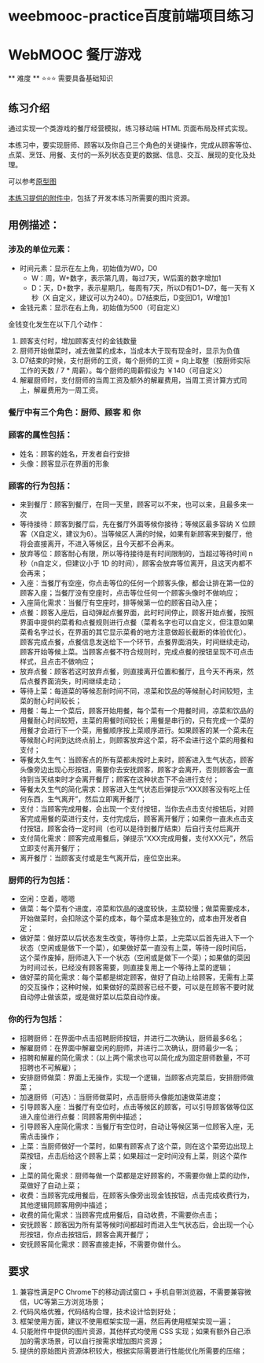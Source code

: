 # weebmooc-practice百度前端项目练习

# WebMOOC 餐厅游戏

** 难度 ** :star::star::star: 需要具备基础知识

## 练习介绍

通过实现一个类游戏的餐厅经营模拟，练习移动端 HTML 页面布局及样式实现。

本练习中，要实现厨师、顾客以及你自己三个角色的关键操作，完成从顾客等位、点菜、烹饪、用餐、支付的一系列状态变更的数据、信息、交互、展现的变化及处理。

可以参考[原型图](./asset/restaurant/restaurant_prototype.png)

[本练习提供的附件中](./asset/restaurant/)，包括了开发本练习所需要的图片资源。

## 用例描述：

### 涉及的单位元素：

- 时间元素：显示在左上角，初始值为W0，D0
    - W：周，W+数字，表示第几周，每过7天，W后面的数字增加1
    - D：天，D+数字，表示星期几，每周有7天，所以D有D1~D7，每一天有 X 秒（X 自定义，建议可以为240）。D7结束后，D变回D1，W增加1
- 金钱元素：显示在右上角，初始值为500（可自定义）

金钱变化发生在以下几个动作：

1. 顾客支付时，增加顾客支付的金钱数量
2. 厨师开始做菜时，减去做菜的成本，当成本大于现有现金时，显示为负值
3. D7结束的时候，支付厨师的工资，每个厨师的工资 = 向上取整（按厨师实际工作的天数 / 7 * 周薪）。每个厨师的周薪假设为 ￥140（可自定义）
4. 解雇厨师时，支付厨师的当周工资及额外的解雇费用，当周工资计算方式同上，解雇费用为一周工资。
	
### 餐厅中有三个角色：厨师、顾客 和 你

### 顾客的属性包括：

- 姓名：顾客的姓名，开发者自行安排
- 头像：顾客显示在界面的形象

### 顾客的行为包括：

- 来到餐厅：顾客到餐厅，在同一天里，顾客可以不来，也可以来，且最多来一次
- 等待接待：顾客到餐厅后，先在餐厅外面等候你接待；等候区最多容纳 X 位顾客（X自定义，建议为6）。当等候区人满的时候，如果有新顾客来到餐厅，他将会直接离开，不进入等候区，且今天都不会再来。
- 放弃等位：顾客耐心有限，所以等待接待是有时间限制的，当超过等待时间 n 秒（n自定义，但建议小于 1D 的时间），顾客会放弃等位离开，且这天内都不会再来；
- 入座：当餐厅有空座，你点击等位的任何一个顾客头像，都会让排在第一位的顾客入座；当餐厅没有空座时，点击等位任何一个顾客头像时不做响应；
- 入座简化需求：当餐厅有空座时，排等候第一位的顾客自动入座；
- 点餐：顾客入座后，自动弹起点餐界面，此时时间停止，顾客开始点餐，按照界面中提供的菜肴和点餐规则进行点餐（菜肴名字也可以自定义，但注意如果菜肴名字过长，在界面的其它显示菜肴的地方注意做超长截断的体验优化）。顾客完成点餐，点餐信息发送给下一个环节，点餐界面消失，时间继续走动，顾客开始等候上菜。当顾客点餐不符合规则时，完成点餐的按钮呈现不可点击样式，且点击不做响应；
- 放弃点餐：顾客若这时放弃点餐，则直接离开位置和餐厅，且今天不再来，然后点餐界面消失，时间继续走动；
- 等待上菜：每道菜的等候忍耐时间不同，凉菜和饮品的等候耐心时间较短，主菜的耐心时间较长；
- 用餐：每上一个菜后，顾客开始用餐，每个菜有一个用餐时间，凉菜和饮品的用餐耐心时间较短，主菜的用餐时间较长；用餐是串行的，只有完成一个菜的用餐才会进行下一个菜，用餐顺序按上菜顺序进行。如果顾客的某一个菜未在等候耐心时间到达终点前上，则顾客放弃这个菜，将不会进行这个菜的用餐和支付；
- 等餐太久生气：当顾客点的所有菜都未按时上来时，顾客进入生气状态，顾客头像旁边出现心形按钮，需要你去安抚顾客，顾客才会离开，否则顾客会一直待到当天结束时才会离开餐厅；顾客在这种状态下不会进行支付；
- 等餐太久生气的简化需求：顾客进入生气状态后弹提示“XXX顾客没有吃上任何东西，生气离开”，然后立即离开餐厅；
- 支付：当顾客完成用餐，会出现一个支付按钮，当你去点击支付按钮后，对顾客完成用餐的菜进行支付，支付完成后，顾客离开餐厅；如果你一直未点击支付按钮，顾客会待一定时间（也可以是待到餐厅结束）后自行支付后离开
- 支付简化需求：顾客完成用餐后，弹提示“XXX完成用餐，支付XXX元”，然后立即支付离开餐厅；
- 离开餐厅：当顾客支付或是生气离开后，座位空出来。
	
### 厨师的行为包括：

- 空闲：空着，嗯嗯
- 做菜：每个菜有个进度，凉菜和饮品的速度较快，主菜较慢；做菜需要成本，开始做菜时，会扣除这个菜的成本，每个菜成本是独立的，成本由开发者自定；
- 做好菜：做好菜以后状态发生改变，等待你上菜，上完菜以后首先进入下一个状态（空闲或是做下一个菜），如果做好菜一直没有上菜，等待一段时间后，这个菜作废掉，厨师进入下一个状态（空闲或是做下一个菜）；如果做的菜因为时间过长，已经没有顾客需要，则直接复用上一个等待上菜的逻辑；
- 做好菜的简化需求：每个菜都是绑定顾客，做好了自动上给顾客，无需有上菜的交互操作；这种时候，如果做好的菜顾客已经不要，可以是在顾客不要时就自动停止做该菜，或是做好菜以后菜自动作废。

### 你的行为包括：

- 招聘厨师：在界面中点击招聘厨师按钮，并进行二次确认，厨师最多6名；
- 解雇厨师：在界面中解雇空闲的厨师，并进行二次确认，厨师最少一名；
- 招聘和解雇的简化需求：（以上两个需求也可以简化成为固定厨师数量，不可招聘也不可解雇）；
- 安排厨师做菜：界面上无操作，实现一个逻辑，当顾客点完菜后，安排厨师做菜；
- 加速厨师（可选）：当厨师做菜时，点击厨师头像能加速做菜进度；
- 引导顾客入座：当餐厅有空位时，点击等候区的顾客，可以引导顾客做等位区进入座位进行点餐：同顾客用例中描述；
- 引导顾客入座简化需求：当餐厅有空位时，自动让等候区第一位顾客入座，无需点击操作；
- 上菜：当厨师做好一个菜时，如果有顾客点了这个菜，则在这个菜旁边出现上菜按钮，点击后给这个顾客上菜；如果超过一定时间没有上菜，则这个菜作废；
- 上菜的简化需求：厨师每做一个菜都是定好顾客的，不需要你做上菜的动作，菜做好了自动上菜；
- 收费：当顾客完成用餐后，在顾客头像旁出现金钱按钮，点击完成收费行为，其他逻辑同顾客用例中描述；
- 收费的简化需求：当顾客完成用餐后，自动收费，不需要你点击；
- 安抚顾客：顾客因为所有菜等候时间都超时而进入生气状态后，会出现一个心形按钮，你点击按钮后，顾客会离开餐厅；
- 安抚顾客简化需求：顾客直接走掉，不需要你做什么。

## 要求

1. 兼容性满足PC Chrome下的移动调试窗口 + 手机自带浏览器，不需要兼容微信，UC等第三方浏览场景；
2. 代码风格优雅，代码结构合理，技术设计恰到好处；
3. 框架使用方面，建议不使用框架实现一遍，然后再使用框架实现一遍；
4. 只能附件中提供的图片资源，其他样式均使用 CSS 实现；如果有额外自己添加的需求场景，可以自行按需求增加图片资源；
5. 提供的原始图片资源体积较大，根据实际需要进行性能优化所需要的压缩；
